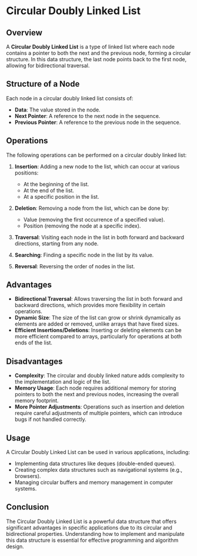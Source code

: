 # Circular Doubly Linked List

## Overview
A **Circular Doubly Linked List** is a type of linked list where each node contains a pointer to both the next and the previous node, forming a circular structure. In this data structure, the last node points back to the first node, allowing for bidirectional traversal.

## Structure of a Node
Each node in a circular doubly linked list consists of:
- **Data**: The value stored in the node.
- **Next Pointer**: A reference to the next node in the sequence.
- **Previous Pointer**: A reference to the previous node in the sequence.

## Operations
The following operations can be performed on a circular doubly linked list:

1. **Insertion**: Adding a new node to the list, which can occur at various positions:
   - At the beginning of the list.
   - At the end of the list.
   - At a specific position in the list.

2. **Deletion**: Removing a node from the list, which can be done by:
   - Value (removing the first occurrence of a specified value).
   - Position (removing the node at a specific index).

3. **Traversal**: Visiting each node in the list in both forward and backward directions, starting from any node.

4. **Searching**: Finding a specific node in the list by its value.

5. **Reversal**: Reversing the order of nodes in the list.

## Advantages
- **Bidirectional Traversal**: Allows traversing the list in both forward and backward directions, which provides more flexibility in certain operations.
- **Dynamic Size**: The size of the list can grow or shrink dynamically as elements are added or removed, unlike arrays that have fixed sizes.
- **Efficient Insertions/Deletions**: Inserting or deleting elements can be more efficient compared to arrays, particularly for operations at both ends of the list.

## Disadvantages
- **Complexity**: The circular and doubly linked nature adds complexity to the implementation and logic of the list.
- **Memory Usage**: Each node requires additional memory for storing pointers to both the next and previous nodes, increasing the overall memory footprint.
- **More Pointer Adjustments**: Operations such as insertion and deletion require careful adjustments of multiple pointers, which can introduce bugs if not handled correctly.

## Usage
A Circular Doubly Linked List can be used in various applications, including:
- Implementing data structures like deques (double-ended queues).
- Creating complex data structures such as navigational systems (e.g., browsers).
- Managing circular buffers and memory management in computer systems.

## Conclusion
The Circular Doubly Linked List is a powerful data structure that offers significant advantages in specific applications due to its circular and bidirectional properties. Understanding how to implement and manipulate this data structure is essential for effective programming and algorithm design.
